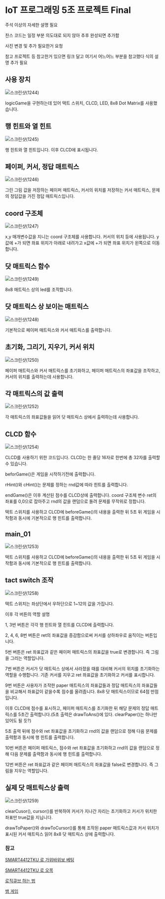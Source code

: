 # IoT 프로그래밍 5조 프로젝트 Final

주석 이상의 자세한 설명 필요

찬스 코드는 일정 부분 의도대로 되지 않아 추후 완성되면 추가함

사진 변경 및 추가 필요한거 요청

참고 프로젝트 등 참고한거 있으면 링크 달고 여기서 어느어느 부분을 참고했다 식의 설명 추가 필요



## 사용 장치

![스크린샷(1244)](https://user-images.githubusercontent.com/64446278/172448194-0cf159f3-f887-4837-ba34-76cc350c047b.png)

logicGame을 구현하는데 있어 택트 스위치, CLCD, LED, 8x8 Dot Matrix를 사용했습니다.



## 행 힌트와 열 힌트

![스크린샷(1245)](https://user-images.githubusercontent.com/64446278/172448423-f1b27172-9e5b-4440-9a6e-a5f7f569f96e.png)

행 힌트와 열 힌트입니다. 이후 CLCD에 표시됩니다.



## 페이퍼, 커서, 정답 매트릭스

![스크린샷(1246)](https://user-images.githubusercontent.com/64446278/172448681-5e302e18-f8d4-47eb-b015-662eeb1f8e1c.png)

그린 그림 값을 저장하는 페이퍼 매트릭스, 커서의 위치를 저장하는 커서 매트릭스, 문제의 정답값을 가진 정답 매트릭스입니다.



## coord 구조체

![스크린샷(1247)](https://user-images.githubusercontent.com/64446278/172448986-dff19691-6df2-4402-98f1-799700cfa763.png)

x,y 매개변수값을 지니는 coord 구조체를 사용합니다. 커서의 위치 등에 사용됩니다. y값에 +가 되면 좌표 위치가 아래로 내려가고 x값에 +가 되면 좌표 위치가 왼쪽으로 이동합니다.



## 닷 매트릭스 함수

![스크린샷(1249)](https://user-images.githubusercontent.com/64446278/172450189-f60365a8-7c65-470c-8950-9f85d567de88.png)

8x8 매트릭스 상의 led를 조작합니다.



## 닷 매트릭스 상 보이는 매트릭스

![스크린샷(1248)](https://user-images.githubusercontent.com/64446278/172450461-6d50a62b-00d7-4082-89f1-0c3c777c85b2.png)

기본적으로 페이퍼 매트릭스와 커서 매트릭스를 출력합니다.



## 초기화, 그리기, 지우기, 커서 위치

![스크린샷(1250)](https://user-images.githubusercontent.com/64446278/172450752-5b5e13aa-af39-42d5-a2b8-43db4929d17a.png)

페이퍼 매트릭스와 커서 매트릭스를 초기화하고, 페이퍼 매트릭스의 좌표값을 조작하고, 커서의 위치를 출력하는데 사용합니다.



## 각 매트릭스의 값 출력

![스크린샷(1252)](https://user-images.githubusercontent.com/64446278/172451227-33f30d17-0b70-4367-8c2b-8239afd24118.png)

각 매트릭스의 좌표값들을 읽어 닷 매트릭스 상에서 출력하는데 사용합니다.



## CLCD 함수

![스크린샷(1254)](https://user-images.githubusercontent.com/64446278/172451747-94b0bc06-c928-4c65-939f-4c6859405447.png)

CLCD를 사용하기 위한 코드입니다. CLCD는 한 줄당 16자로 한번에 총 32자를 출력할 수 있습니다. 

beforGame()은 게임을 시작하기전에 출력합니다.

rHint()와 cHint()는 문제를 정하는 rnd값에 따라 힌트를 출력합니다.

endGame()은 이후 계산된 점수를 CLCD상에 출력합니다.
coord 구조체 변수 ret의 좌표를 0,0으로 잡아주고 rnd의 값을 랜덤으로 돌려 문제를 무작위로 정합니다.

택트 스위치를 사용하고 CLCD에 beforeGame()의 내용을 출력한 뒤 5초 뒤 게임을 시작함과 동시에 기본적으로 행 힌트를 출력합니다.



## main_01

![스크린샷(1253)](https://user-images.githubusercontent.com/64446278/172451975-ca2ae56d-8252-43e6-9693-fbde3382e49d.png)

택트 스위치를 사용하고 CLCD에 beforeGame()의 내용을 출력한 뒤 5초 뒤 게임을 시작함과 동시에 기본적으로 행 힌트를 출력합니다.



## tact switch 조작

![스크린샷(1258)](https://user-images.githubusercontent.com/64446278/172452969-ba29e2ae-4826-4e29-b13c-8f9ff4e6f215.png)

택트 스위치는 좌상단에서 우하단으로 1~12의 값을 가집니다. 

이후 각 버튼의 역할 설명

1, 3번 버튼은 각각 행 힌트와 열 힌트를 CLCD에 출력합니다.

2, 4, 6, 8번 버튼은 ret의 좌표값을 증감함으로써 커서를 상하좌우로 움직이는 버튼입니다.

5번 버튼은 ret 좌표값과 같은 페이퍼 매트릭스의 좌표값을 true로 변경합니다. 즉 그림을 그리는 역할입니다.

7번 버튼은 커서가 닷 매트릭스 상에서 사라졌을 때를 대비해 커서의 위치를 초기화하는 역할을 수행합니다. 기존 커서를 지우고 ret 좌표값을 초기화하고 커서를 표시합니다.

9번 버튼은 사용자가 조작한 paper 매트릭스의 좌표값들과 정답 매트릭스의 좌표값들을 비교해서 좌표값이 같을수록 점수를 올려줍니다. 8x8 닷 매트릭스이므로 64점 만점입니다.

이후 CLCD에 점수를 표시하고, 페이퍼 매트릭스를 초기화한 뒤 해당 문제의 정답 매트릭스를 5초간 출력합니다.(5초 출력은 drawToAns()에 있다. clearPaper()는 하나만 있어도 될 듯?)

5초 출력 뒤에 점수와 ret 좌표값을 초기화하고 rnd의 값을 랜덤으로 정해 다음 문제를 출력함과 동시에 행 힌트를 출력합니다.

10번 버튼은 페이퍼 매트릭스, 점수와 ret 좌표값을 초기화하고 rnd의 값을 랜덤으로 정해 다음 문제를 출력함과 동시에 행 힌트를 출력합니다.

12번 버튼은 ret 좌표값과 같은 페이퍼 매트릭스의 좌표값을 false로 변경합니다. 즉 그림을 지우는 역할입니다.



## 실제 닷 매트릭스상 출력

![스크린샷(1259)](https://user-images.githubusercontent.com/64446278/172453364-8801f5f7-04b6-4828-b821-02e77b155aba.png)

clearCusor(), cursor()를 반복하여 커서가 지나간 자리는 초기화하고 커서가 위치한 좌표만 true값을 지닙니다.

drawToPaper()와 drawToCursor()를 통해 조작된 paper 매트릭스값과 커서 위치가 표시된 커서 매트릭스 읽어 8x8 닷 매트릭스 상에 출력합니다.

### 참고

[SMART4412TKU 로 가위바위보 베팅](https://syki66.github.io/blog/2020/06/15/H-smart4412TKU.html)

[SMART4412TKU 로 오목](https://github.com/Seungkyu8/Smart4412-IoT-program)

[로직큐브 하는 법](https://m.blog.naver.com/PostView.naver?isHttpsRedirect=true&blogId=logic_puzzle&logNo=130074665885)

[뱀 게임](https://github.com/jinwoo1225/SnakeGameWithSmart4412)
